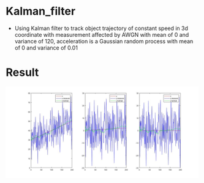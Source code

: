 # Kalman_filter

- Using Kalman filter to track object trajectory of constant speed in 3d coordinate with measurement affected by AWGN with mean of 0 and variance of 120, acceleration is a Gaussian random process with mean of 0 and variance of 0.01

# Result
![Image of result](kalman_result.jpg)
